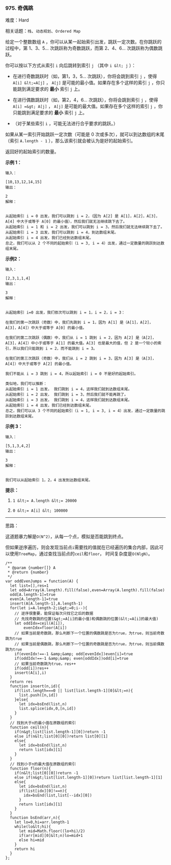 ### 975. 奇偶跳

难度：Hard

相关话题：`栈`、`动态规划`、`Ordered Map`

给定一个整数数组  `A` ，你可以从某一起始索引出发，跳跃一定次数。在你跳跃的过程中，第 1、3、5... 次跳跃称为奇数跳跃，而第 2、4、6... 次跳跃称为偶数跳跃。



你可以按以下方式从索引  `i` 向后跳转到索引  `j` （其中  `i &lt; j` ）：





* 在进行奇数跳跃时（如，第1，3，5... 次跳跃），你将会跳到索引  `j` ，使得  `A[i] &lt;=A[j]` ， `A[j]`  是可能的最小值。如果存在多个这样的索引  `j` ，你只能跳到满足要求的 **最小** 索引  `j`  上。

* 在进行偶数跳跃时（如，第2，4，6... 次跳跃），你将会跳到索引 `j` ，使得  `A[i] =&gt; A[j]` ， `A[j]`  是可能的最大值。如果存在多个这样的索引  `j` ，你只能跳到满足要求的 **最小** 索引  `j` 上。

* （对于某些索引  `i` ，可能无法进行合乎要求的跳跃。）





如果从某一索引开始跳跃一定次数（可能是 0 次或多次），就可以到达数组的末尾（索引  `A.length - 1` ），那么该索引就会被认为是好的起始索引。



返回好的起始索引的数量。







 **示例 1：** 





```
输入：

[10,13,12,14,15]
输出：

2
解释： 


从起始索引 i = 0 出发，我们可以跳到 i = 2，（因为 A[2] 是 A[1]，A[2]，A[3]，A[4] 中大于或等于 A[0] 的最小值），然后我们就无法继续跳下去了。
从起始索引 i = 1 和 i = 2 出发，我们可以跳到 i = 3，然后我们就无法继续跳下去了。
从起始索引 i = 3 出发，我们可以跳到 i = 4，到达数组末尾。
从起始索引 i = 4 出发，我们已经到达数组末尾。
总之，我们可以从 2 个不同的起始索引（i = 3, i = 4）出发，通过一定数量的跳跃到达数组末尾。

```

 **示例2：** 





```
输入：

[2,3,1,1,4]
输出：

3
解释：


从起始索引 i=0 出发，我们依次可以跳到 i = 1，i = 2，i = 3：

在我们的第一次跳跃（奇数）中，我们先跳到 i = 1，因为 A[1] 是（A[1]，A[2]，A[3]，A[4]）中大于或等于 A[0] 的最小值。

在我们的第二次跳跃（偶数）中，我们从 i = 1 跳到 i = 2，因为 A[2] 是（A[2]，A[3]，A[4]）中小于或等于 A[1] 的最大值。A[3] 也是最大的值，但 2 是一个较小的索引，所以我们只能跳到 i = 2，而不能跳到 i = 3。

在我们的第三次跳跃（奇数）中，我们从 i = 2 跳到 i = 3，因为 A[3] 是（A[3]，A[4]）中大于或等于 A[2] 的最小值。

我们不能从 i = 3 跳到 i = 4，所以起始索引 i = 0 不是好的起始索引。

类似地，我们可以推断：
从起始索引 i = 1 出发， 我们跳到 i = 4，这样我们就到达数组末尾。
从起始索引 i = 2 出发， 我们跳到 i = 3，然后我们就不能再跳了。
从起始索引 i = 3 出发， 我们跳到 i = 4，这样我们就到达数组末尾。
从起始索引 i = 4 出发，我们已经到达数组末尾。
总之，我们可以从 3 个不同的起始索引（i = 1, i = 3, i = 4）出发，通过一定数量的跳跃到达数组末尾。

```

 **示例 3：** 





```
输入：

[5,1,3,4,2]
输出：

3
解释： 


我们可以从起始索引 1，2，4 出发到达数组末尾。

```





 **提示：** 





1.  `1 &lt;= A.length &lt;= 20000` 

2.  `0 &lt;= A[i] &lt; 100000` 






-----

思路：

这道题暴力解是`O(N^2)`，从每一个点，模拟是否能跳到终点。

但如果逆序遍历，则会发现当前点`i`需要找的值就在已经遍历的集合内部，因此可以使用`TreeMap`，通过查找当前点的`ceil`和`floor`，
时间复杂度是`O(NlgN)`。


```
/**
 * @param {number[]} A
 * @return {number}
 */
var oddEvenJumps = function(A) {
  let list=[],res=1
  let odd=Array(A.length).fill(false),even=Array(A.length).fill(false)
  odd[A.length-1]=true
  even[A.length-1]=true
  insert(A[A.length-1],A.length-1)
  for(let i=A.length-2;i&gt;=0;i--){
    // 逆序很重要，能保证每次只找它之后的数据
    // 先找奇数跳的位置(&gt;=A[i]的最小值)和偶数跳的位置(&lt;=A[i]的最大值)
    let oddIdx=ceil(A[i]),
        evenIdx=floor(A[i])
    // 如果当前是奇数跳，那么判断下一个位置的偶数跳是否为true，为true，则当前奇数跳为true
    // 如果当前是偶数跳，那么判断下一个位置的奇数跳是否为true，为true，则当前偶数跳为true
    if(evenIdx!==-1 &amp;&amp; odd[evenIdx])even[i]=true
    if(oddIdx!==-1 &amp;&amp; even[oddIdx])odd[i]=true
    // 如果当前奇数跳为true，res++
    if(odd[i])res++
    insert(A[i],i)
  }
  return res
  function insert(n,id){
    if(list.length===0 || list[list.length-1][0]&lt;=n){
      list.push([n,id])
    }else{
      let idx=bsEnd(list,n)
      list.splice(idx,0,[n,id])
    }
  }
  // 找到大于n的最小值在原数组的索引
  function ceil(n){
    if(n&gt;list[list.length-1][0])return -1
    else if(n&lt;list[0][0])return list[0][1]
    else{
      let idx=bsEnd(list,n)
      return list[idx][1]
    }
  }
  // 找到小于n的最大值在原数组的索引
  function floor(n){
    if(n&lt;list[0][0])return -1
    else if(n&gt;list[list.length-1][0])return list[list.length-1][1]
    else{
      let idx=bsEnd(list,n)
      if(list[idx][0]!==n){
        idx=bsEnd(list,list[--idx][0])
      }
      return list[idx][1]
    }
  }
  function bsEnd(arr,n){
    let lo=0,hi=arr.length-1
    while(lo&lt;hi){
      let mid=Math.floor((lo+hi)/2)
      if(arr[mid][0]&lt;n)lo=mid+1
      else hi=mid
    }
    return hi
  }
};



```
